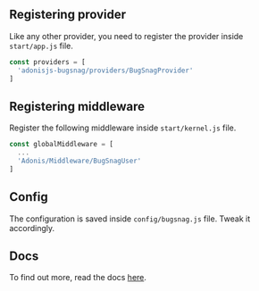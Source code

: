 ## Registering provider

Like any other provider, you need to register the provider inside `start/app.js` file.

```js
const providers = [
  'adonisjs-bugsnag/providers/BugSnagProvider'
]
```

## Registering middleware

Register the following middleware inside `start/kernel.js` file.

```js
const globalMiddleware = [
  ...
  'Adonis/Middleware/BugSnagUser'
]
```

## Config

The configuration is saved inside `config/bugsnag.js` file. Tweak it accordingly.

## Docs

To find out more, read the docs [here](https://github.com/stitchng/adonis-bugsnag).
